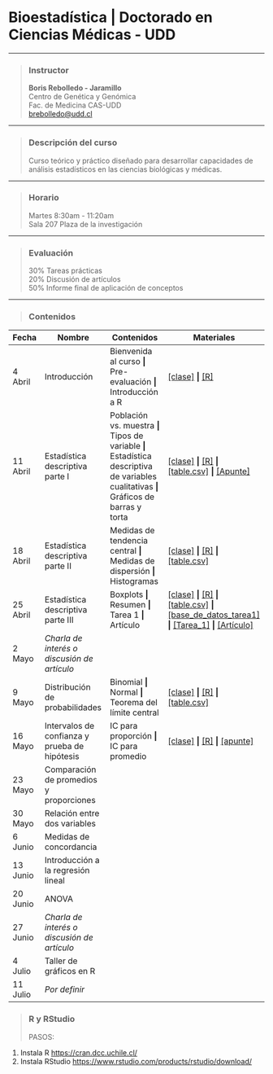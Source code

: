 # Bioestadística | Doctorado en Ciencias Médicas - UDD


-----

> ### Instructor  
> **Boris Rebolledo - Jaramillo**   
Centro de Genética y Genómica  
Fac. de Medicina CAS-UDD  
[brebolledo@udd.cl](mailto:brebolledo@udd.cl?Subject=Bioestadistica) 

----

> ### Descripción del curso
> Curso teórico y práctico diseñado para desarrollar capacidades de análisis estadísticos en las ciencias biológicas y médicas.

----

> ### Horario
> Martes 8:30am - 11:20am  
Sala 207 Plaza de la investigación

----
> ### Evaluación
> 30% Tareas prácticas  
20% Discusión de artículos  
50% Informe final de aplicación de conceptos  
----
> ### Contenidos


Fecha | Nombre | Contenidos| Materiales
------|--------|-----------|-----------
4 Abril|Introducción|Bienvenida al curso **\|** Pre-evaluación **\|** Introducción a R|[\[clase\]](https://drive.google.com/open?id=0B429OUPeeFidZ2g2R1RPQXVPYkU) **\|** [\[R\]](https://drive.google.com/open?id=0B429OUPeeFidUnlVcXU3V0Z0Vkk)
11 Abril|Estadística descriptiva parte I|Población vs. muestra **\|** Tipos de variable **\|** Estadística descriptiva de variables cualitativas **\|** Gráficos de barras y torta| [\[clase\]](https://drive.google.com/open?id=0B429OUPeeFidVmhFWWFmY0VfLVE) **\|** [\[R\]](https://drive.google.com/open?id=0B429OUPeeFidWFE4NmNjZjI5RFk) **\|** [\[table.csv\]](https://drive.google.com/open?id=0B429OUPeeFidc3BoMlhWM2lQTzg) **\|** [\[Apunte\]](https://drive.google.com/open?id=0B429OUPeeFiddzlmTzdpSW5lQUU)
18 Abril|Estadística descriptiva parte II|Medidas de tendencia central **\|** Medidas de dispersión **\|** Histogramas |[\[clase\]](https://drive.google.com/open?id=0B429OUPeeFidZmJFeWlhUm9vbG8) **\|** [\[R\]](https://drive.google.com/open?id=0B429OUPeeFiddHp3aklIbXpwT2c) **\|** [\[table.csv\]](https://drive.google.com/open?id=0B429OUPeeFidc3BoMlhWM2lQTzg)
25 Abril| Estadística descriptiva parte III|Boxplots **\|** Resumen **\|** Tarea 1 **\|** Artículo |[\[clase\]](https://drive.google.com/open?id=0B429OUPeeFidRVh5YTEtNFFsa0k) **\|** [\[R\]](https://drive.google.com/open?id=0B429OUPeeFidUnZQNEJLS3hlR3M) **\|** [\[table.csv\]](https://drive.google.com/open?id=0B429OUPeeFidc3BoMlhWM2lQTzg) **\|** [\[base_de_datos_tarea1\]](https://drive.google.com/open?id=0B429OUPeeFidZExpZURIRmFWaTg) **\|** [\[Tarea_1\]](https://drive.google.com/open?id=0B429OUPeeFidZlV5X01JRHpsYlE) **\|** [\[Artículo\]](https://drive.google.com/open?id=0B429OUPeeFidSm1haHE3Z2lTY3M)
2 Mayo| *Charla de interés o discusión de artículo*|
9 Mayo| Distribución de probabilidades| Binomial **\|** Normal **\|** Teorema del límite central| [\[clase\]](https://drive.google.com/open?id=0B429OUPeeFidNkY2VlFEcnlyVDA) **\|** [\[R\]](https://drive.google.com/open?id=0B429OUPeeFidVlhuY0dpUHNZTG8) **\|** [\[table.csv\]](https://drive.google.com/open?id=0B429OUPeeFidc3BoMlhWM2lQTzg)
16 Mayo|Intervalos de confianza y prueba de hipótesis| IC para proporción **\|** IC para promedio | [\[clase\]](https://drive.google.com/open?id=0B429OUPeeFidMGgtZldNQUxkMkk) **\|** [\[R\]]() **\|** [\[apunte\]](https://drive.google.com/open?id=0B429OUPeeFidYmlYdVlKeWYzeWM)
23 Mayo|Comparación de promedios y proporciones| 
30 Mayo|Relación entre dos variables|
6 Junio|Medidas de concordancia|
13 Junio|Introducción a la regresión lineal|
20 Junio|ANOVA|
27 Junio|*Charla de interés o discusión de artículo*|
4 Julio|Taller de gráficos en R|
11 Julio|*Por definir*|

> ### R y RStudio
> PASOS:
1. Instala R
https://cran.dcc.uchile.cl/
2. Instala RStudio
https://www.rstudio.com/products/rstudio/download/
